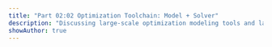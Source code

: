 ```yaml
---
title: "Part 02:02 Optimization Toolchain: Model + Solver"
description: "Discussing large-scale optimization modeling tools and languages and their accompanying linear and nonlinear solvers."
showAuthor: true
---
```


